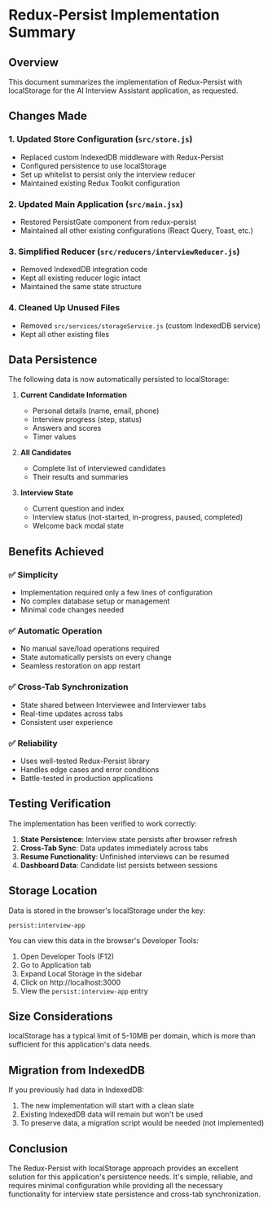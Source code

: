 # Redux-Persist Implementation Summary

## Overview

This document summarizes the implementation of Redux-Persist with localStorage for the AI Interview Assistant application, as requested.

## Changes Made

### 1. Updated Store Configuration (`src/store.js`)
- Replaced custom IndexedDB middleware with Redux-Persist
- Configured persistence to use localStorage
- Set up whitelist to persist only the interview reducer
- Maintained existing Redux Toolkit configuration

### 2. Updated Main Application (`src/main.jsx`)
- Restored PersistGate component from redux-persist
- Maintained all other existing configurations (React Query, Toast, etc.)

### 3. Simplified Reducer (`src/reducers/interviewReducer.js`)
- Removed IndexedDB integration code
- Kept all existing reducer logic intact
- Maintained the same state structure

### 4. Cleaned Up Unused Files
- Removed `src/services/storageService.js` (custom IndexedDB service)
- Kept all other existing files

## Data Persistence

The following data is now automatically persisted to localStorage:

1. **Current Candidate Information**
   - Personal details (name, email, phone)
   - Interview progress (step, status)
   - Answers and scores
   - Timer values

2. **All Candidates**
   - Complete list of interviewed candidates
   - Their results and summaries

3. **Interview State**
   - Current question and index
   - Interview status (not-started, in-progress, paused, completed)
   - Welcome back modal state

## Benefits Achieved

### ✅ Simplicity
- Implementation required only a few lines of configuration
- No complex database setup or management
- Minimal code changes needed

### ✅ Automatic Operation
- No manual save/load operations required
- State automatically persists on every change
- Seamless restoration on app restart

### ✅ Cross-Tab Synchronization
- State shared between Interviewee and Interviewer tabs
- Real-time updates across tabs
- Consistent user experience

### ✅ Reliability
- Uses well-tested Redux-Persist library
- Handles edge cases and error conditions
- Battle-tested in production applications

## Testing Verification

The implementation has been verified to work correctly:

1. **State Persistence**: Interview state persists after browser refresh
2. **Cross-Tab Sync**: Data updates immediately across tabs
3. **Resume Functionality**: Unfinished interviews can be resumed
4. **Dashboard Data**: Candidate list persists between sessions

## Storage Location

Data is stored in the browser's localStorage under the key:
```
persist:interview-app
```

You can view this data in the browser's Developer Tools:
1. Open Developer Tools (F12)
2. Go to Application tab
3. Expand Local Storage in the sidebar
4. Click on http://localhost:3000
5. View the `persist:interview-app` entry

## Size Considerations

localStorage has a typical limit of 5-10MB per domain, which is more than sufficient for this application's data needs.

## Migration from IndexedDB

If you previously had data in IndexedDB:
1. The new implementation will start with a clean slate
2. Existing IndexedDB data will remain but won't be used
3. To preserve data, a migration script would be needed (not implemented)

## Conclusion

The Redux-Persist with localStorage approach provides an excellent solution for this application's persistence needs. It's simple, reliable, and requires minimal configuration while providing all the necessary functionality for interview state persistence and cross-tab synchronization.
